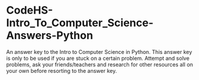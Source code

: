 # CodeHS-Intro_To_Computer_Science-Answers-Python
An answer key to the Intro to Computer Science in Python. This answer key is only to be used if you are stuck on a certain problem. Attempt and solve problems, ask your friends/teachers and research for other resources all on your own before resorting to the answer key.
